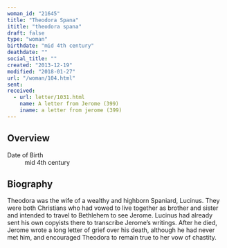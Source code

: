 ```yaml
---
woman_id: "21645"
title: "Theodora Spana"
ititle: "theodora spana"
draft: false
type: "woman"
birthdate: "mid 4th century"
deathdate: ""
social_title: ""
created: "2013-12-19"
modified: "2018-01-27"
url: "/woman/104.html"
sent:
received:
  - url: letter/1031.html
    name: A letter from Jerome (399)
    iname: a letter from jerome (399)
---
```

<h2 class="mt-4">Overview</h2><dt>Date of Birth</dt><dd>mid 4th century</dd><h2 class="mt-4">Biography</h2>Theodora was the wife of a wealthy and highborn Spaniard, Lucinus.   They were both Christians who had vowed to live together as brother and sister and intended to travel to Bethlehem to see Jerome.  Lucinus had already sent his own copyists there to transcribe Jerome’s writings.  After he died, Jerome wrote a long letter of grief over his death, although he had never met him, and encouraged Theodora to remain true to her vow of chastity.

